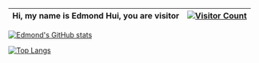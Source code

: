 | Hi, my name is Edmond Hui, you are visitor | [![Visitor Count](https://profile-counter.glitch.me/edmondthui/count.svg)](https://edmondhui.com) |
|--------------------------------------|---------------------------------------------------------------------------------------------------|

[![Edmond's GitHub stats](https://github-readme-stats.vercel.app/api?username=edmondthui)](https://edmondhui.com)

[![Top Langs](https://github-readme-stats.vercel.app/api/top-langs/?username=edmondthui&layout=compact)](https://edmondhui.com)

